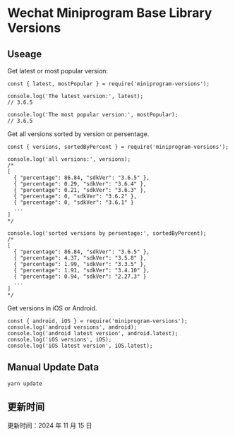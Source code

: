 
# Wechat Miniprogram Base Library Versions

## Useage

Get latest or most popular version:

```;
const { latest, mostPopular } = require('miniprogram-versions');

console.log('The latest version:', latest);
// 3.6.5

console.log('The most popular version:', mostPopular);
// 3.6.5

```

Get all versions sorted by version or persentage.

```
const { versions, sortedByPercent } = require('miniprogram-versions');

console.log('all versions:', versions);
/*
[
  { "percentage": 86.84, "sdkVer": "3.6.5" },
  { "percentage": 0.29, "sdkVer": "3.6.4" },
  { "percentage": 0.21, "sdkVer": "3.6.3" },
  { "percentage": 0, "sdkVer": "3.6.2" },
  { "percentage": 0, "sdkVer": "3.6.1" }
  ...
]
*/

console.log('sorted versions by persentage:', sortedByPercent);
/*
[
  { "percentage": 86.84, "sdkVer": "3.6.5" },
  { "percentage": 4.37, "sdkVer": "3.5.8" },
  { "percentage": 1.99, "sdkVer": "3.3.5" },
  { "percentage": 1.91, "sdkVer": "3.4.10" },
  { "percentage": 0.94, "sdkVer": "2.27.3" }
  ...
]
*/
```

Get versions in iOS or Android.

```
const { android, iOS } = require('miniprogram-versions');
console.log('android versions', android);
console.log('android latest version', android.latest);
console.log('iOS versions', iOS);
console.log('iOS latest version', iOS.latest);
```

## Manual Update Data

```
yarn update
```

## 更新时间

更新时间：2024 年 11 月 15 日
